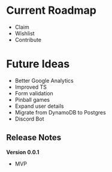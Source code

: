 # Current Roadmap
- Claim
- Wishlist
- Contribute

# Future Ideas
- Better Google Analytics
- Improved TS
- Form validation
- Pinball games
- Expand user details
- Migrate from DynamoDB to Postgres
- Discord Bot

## Release Notes

**Version 0.0.1**
- MVP

